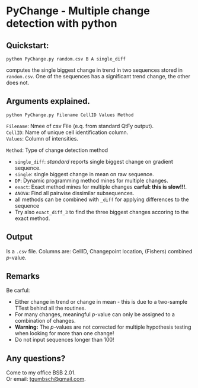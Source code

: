 # PyChange - Multiple change detection with python

## Quickstart:

```
python PyChange.py random.csv B A single_diff
```

computes the single biggest change in trend in two sequences stored in `random.csv`. One of the sequences has a significant trend change, the other does not.   

## Arguments explained. 

```
python PyChange.py Filename CellID Values Method
```

`Filename`: Nmee of csv File (e.q. from standard QtFy output).   
`CellID`: Name of unique cell identification column.   
`Values`: Column of intensities.  

`Method`: Type of change detection method
- `single_diff`: *standard* reports single biggest change on gradient sequence.  
- `single`: single biggest change in mean on raw sequence.  
- `DP`: Dynamic programming method mines for multiple changes.  
- `exact`: Exact method mines for multiple changes **carful: this is slow!!!**.   
- `ANOVA`: Find all pairwise dissimilar subsequences.  
- all methods can be combined with `_diff` for applying differences to the sequence
- Try also `exact_diff_3` to find the three biggest changes accoring to the exact method. 


## Output

Is a `.csv` file. Columns are: CellID, Changepoint location, (Fishers) combined $p$-value.  

## Remarks  

Be carful:  
- Either change in trend or change in mean - this is due to a two-sample TTest behind all the routines.  
- For many changes, meaningful $p$-value can only be assigned to a combination of changes.   
- **Warning:** The $p$-values are not corrected for multiple hypothesis testing when looking for more than one change!  
- Do not input sequences longer than 100!  

## Any questions?  

Come to my office BSB 2.01.   
Or email: tgumbsch@gmail.com. 
